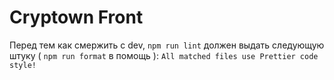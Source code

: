 # Cryptown Front

Перед тем как смержить с dev, `npm run lint` должен выдать следующую штуку ( `npm run format` в помощь ):
`All matched files use Prettier code style!`
